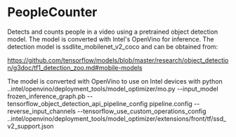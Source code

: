 # PeopleCounter
Detects and counts people in a video using a pretrained object detection model. The model is converted with Intel's OpenVino for inference.
The detection model is ssdlite_mobilenet_v2_coco and can be obtained from:

https://github.com/tensorflow/models/blob/master/research/object_detection/g3doc/tf1_detection_zoo.md#mobile-models

The model is converted with OpenVino to use on Intel devices with
python ..intel/openvino/deployment_tools/model_optimizer/mo.py --input_model frozen_inference_graph.pb --tensorflow_object_detection_api_pipeline_config pipeline.config --reverse_input_channels --tensorflow_use_custom_operations_config ..intel/openvino/deployment_tools/model_optimizer/extensions/front/tf/ssd_v2_support.json




